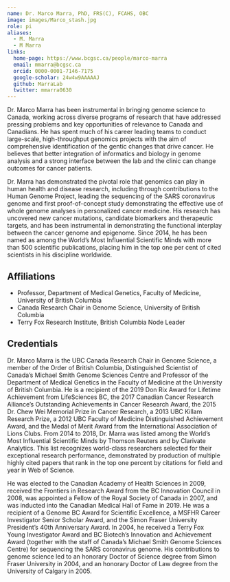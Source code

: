 ```yaml
---
name: Dr. Marco Marra, PhD, FRS(C), FCAHS, OBC
image: images/Marco_stash.jpg
role: pi
aliases:
  - M. Marra
  - M Marra
links:
  home-page: https://www.bcgsc.ca/people/marco-marra
  email: mmarra@bcgsc.ca
  orcid: 0000-0001-7146-7175
  google-scholar: 24w4w9AAAAAJ
  github: MarraLab
  twitter: mmarra0630
---
```


Dr. Marco Marra has been instrumental in bringing genome science to Canada, working across diverse programs of research that have addressed pressing problems and key opportunities of relevance to Canada and Canadians. He has spent much of his career leading teams to conduct large-scale, high-throughput genomics projects with the aim of comprehensive identification of the gentic changes that drive cancer. He believes that better integration of informatics and biology in genome analysis and a strong interface between the lab and the clinic can change outcomes for cancer patients. 

Dr. Marra has demonstrated the pivotal role that genomics can play in human health and disease research, including through contributions to the Human Genome Project, leading the sequencing of the SARS coronavirus genome and first proof-of-concept study demonstrating the effective use of whole genome analyses in personalized cancer medicine. His research has uncovered new cancer mutations, candidate biomarkers and therapeutic targets, and has been instrumental in demonstrating the functional interplay between the cancer genome and epigenome. Since 2014, he has been named as among the World’s Most Influential Scientific Minds with more than 500 scientific publications, placing him in the top one per cent of cited scientists in his discipline worldwide. 

## Affiliations
- Professor, Department of Medical Genetics, Faculty of Medicine, University of British Columbia 
- Canada Research Chair in Genome Science, University of British Columbia 
- Terry Fox Research Institute, British Columbia Node Leader

## Credentials
Dr. Marco Marra is the UBC Canada Research Chair in Genome Science, a member of the Order of British Columbia, Distinguished Scientist of Canada’s Michael Smith Genome Sciences Centre and Professor of the Department of Medical Genetics in the Faculty of Medicine at the University of British Columbia. He is a recipient of the 2019 Don Rix Award for Lifetime Achievement from LifeSciences BC, the 2017 Canadian Cancer Research Alliance’s Outstanding Achievements in Cancer Research Award, the 2015 Dr. Chew Wei Memorial Prize in Cancer Research, a 2013 UBC Killam Research Prize, a 2012 UBC Faculty of Medicine Distinguished Achievement Award, and the Medal of Merit Award from the International Association of Lions Clubs. From 2014 to 2018, Dr. Marra was listed among the World’s Most Influential Scientific Minds by Thomson Reuters and by Clarivate Analytics. This list recognizes world-class researchers selected for their exceptional research performance, demonstrated by production of multiple highly cited papers that rank in the top one percent by citations for field and year in Web of Science.

He was elected to the Canadian Academy of Health Sciences in 2009, received the Frontiers in Research Award from the BC Innovation Council in 2008, was appointed a Fellow of the Royal Society of Canada in 2007, and was inducted into the Canadian Medical Hall of Fame in 2019. He was a recipient of a Genome BC Award for Scientific Excellence, a MSFHR Career Investigator Senior Scholar Award, and the Simon Fraser University President’s 40th Anniversary Award. In 2004, he received a Terry Fox Young Investigator Award and BC Biotech’s Innovation and Achievement Award (together with the staff of Canada’s Michael Smith Genome Sciences Centre) for sequencing the SARS coronavirus genome. His contributions to genome science led to an honorary Doctor of Science degree from Simon Fraser University in 2004, and an honorary Doctor of Law degree from the University of Calgary in 2005.
